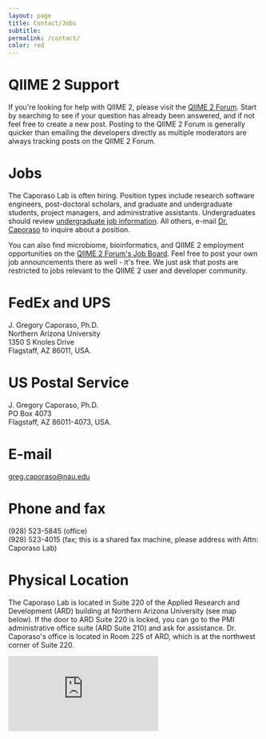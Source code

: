 ```yaml
---
layout: page
title: Contact/Jobs
subtitle:
permalink: /contact/
color: red
---
```


# QIIME 2 Support
If you're looking for help with QIIME 2, please visit the [QIIME 2 Forum](https://forum.qiime2.org). Start by searching to see if your question has already been answered, and if not feel free to create a new post. Posting to the QIIME 2 Forum is generally quicker than emailing the developers directly as multiple moderators are always tracking posts on the QIIME 2 Forum.

# Jobs
The Caporaso Lab is often hiring. Position types include research
software engineers, post-doctoral scholars, and graduate and undergraduate
students, project managers, and administrative assistants. Undergraduates should review [undergraduate job information](/undergrad/). All others, e-mail [Dr. Caporaso](mailto:greg.caporaso@nau.edu) to inquire about a position.

You can also find microbiome, bioinformatics, and QIIME 2 employment opportunities on the [QIIME 2 Forum's Job Board](https://forum.qiime2.org/c/Miscellaneous-categories/employment-opportunties). Feel free to post your own job announcements there as well - it's free. We just ask that posts are restricted to jobs relevant to the QIIME 2 user and developer community.

# FedEx and UPS
J. Gregory Caporaso, Ph.D.<br>
Northern Arizona University<br>
1350 S Knoles Drive<br>
Flagstaff, AZ 86011, USA.

# US Postal Service
J. Gregory Caporaso, Ph.D.<br>
PO Box 4073<br>
Flagstaff, AZ 86011-4073, USA.

# E-mail
<greg.caporaso@nau.edu>

# Phone and fax
(928) 523-5845 (office)<br>
(928) 523-4015 (fax; this is a shared fax machine, please address with Attn: Caporaso Lab)

# Physical Location
The Caporaso Lab is located in Suite 220 of the Applied Research and Development (ARD) building at Northern Arizona University (see map below). If the door to ARD Suite 220 is locked, you can go to the PMI administrative office suite (ARD Suite 210) and ask for assistance. Dr. Caporaso's office is located in Room 225 of ARD, which is at the northwest corner of Suite 220.

<iframe class="map" src="https://www.google.com/maps/embed?pb=!1m18!1m12!1m3!1d3260.85039677193!2d-111.6581075!3d35.18528109999999!2m3!1f0!2f0!3f0!3m2!1i1024!2i768!4f13.1!3m3!1m2!1s0x872d8f6438f20fbb%3A0xdcb3d75d6e5a8189!2sApplied+Research+and+Development%2C+Flagstaff%2C+AZ+86001!5e0!3m2!1sen!2sus!4v1443209754939" frameborder="0" style="border:0" allowfullscreen></iframe>
